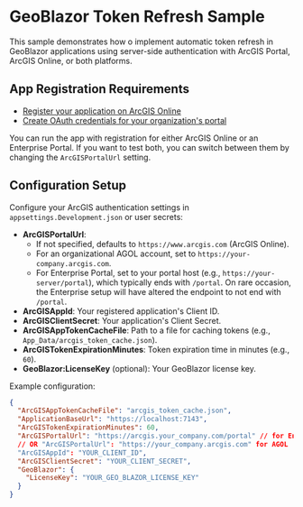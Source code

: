 # GeoBlazor Token Refresh Sample

This sample demonstrates how o implement automatic token refresh in GeoBlazor applications using server-side authentication with ArcGIS Portal, ArcGIS Online, or both platforms.

## App Registration Requirements
- [Register your application on ArcGIS Online](https://enterprise.arcgis.com/en/portal/latest/use/add-app-url.htm#REG_APP)
- [Create OAuth credentials for your organization's portal](https://developers.arcgis.com/documentation/security-and-authentication/app-authentication/tutorials/create-oauth-credentials-app-auth/)

You can run the app with registration for either ArcGIS Online or an Enterprise Portal. If you want to test both, you can switch between them by changing the `ArcGISPortalUrl` setting.

## Configuration Setup

Configure your ArcGIS authentication settings in `appsettings.Development.json` or user secrets:

- **ArcGISPortalUrl**:
  - If not specified, defaults to `https://www.arcgis.com` (ArcGIS Online).
  - For an organizational AGOL account, set to `https://your-company.arcgis.com`.
  - For Enterprise Portal, set to your portal host (e.g., `https://your-server/portal`), which typically ends with `/portal`.
    On rare occasion, the Enterprise setup will have altered the endpoint to not end with `/portal`.
- **ArcGISAppId**: Your registered application's Client ID.
- **ArcGISClientSecret**: Your application's Client Secret.
- **ArcGISAppTokenCacheFile**: Path to a file for caching tokens (e.g., `App_Data/arcgis_token_cache.json`).
- **ArcGISTokenExpirationMinutes**: Token expiration time in minutes (e.g., `60`).
- **GeoBlazor:LicenseKey** (optional): Your GeoBlazor license key.

Example configuration:
```json
{
  "ArcGISAppTokenCacheFile": "arcgis_token_cache.json",
  "ApplicationBaseUrl": "https://localhost:7143",
  "ArcGISTokenExpirationMinutes": 60,
  "ArcGISPortalUrl": "https://arcgis.your_company.com/portal" // for Enterprise
  // OR "ArcGISPortalUrl": "https://your_company.arcgis.com" for AGOL
  "ArcGISAppId": "YOUR_CLIENT_ID",
  "ArcGISClientSecret": "YOUR_CLIENT_SECRET",
  "GeoBlazor": {
    "LicenseKey": "YOUR_GEO_BLAZOR_LICENSE_KEY"
  }
}
```

